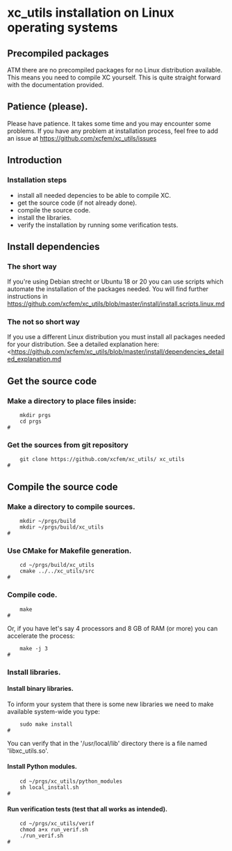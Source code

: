 xc_utils installation on Linux operating systems
================================================

## Precompiled packages
ATM there are no precompiled packages for no Linux distribution available. 
This means you need to compile XC yourself. This is quite straight forward 
with the documentation provided.

## Patience (please).
Please have patience. It takes some time and you may encounter some problems. 
If you have any problem at installation process, feel free to add an issue 
at <https://github.com/xcfem/xc_utils/issues>

## Introduction

### Installation steps
- install all needed depencies to be able to compile XC.
- get the source code (if not already done).
- compile the source code.
- install the libraries.
- verify the installation by running some verification tests.

## Install dependencies

### The short way
If you're using Debian strecht or Ubuntu 18 or 20 you can use scripts which
automate the installation of the packages needed. You will find further instructions in <https://github.com/xcfem/xc_utils/blob/master/install/install.scripts.linux.md>

### The not so short way
If you use a different Linux distribution you must install all packages needed for your distribution. See a detailed explanation here: <<https://github.com/xcfem/xc_utils/blob/master/install/dependencies_detailed_explanation.md>

## Get the source code

### Make a directory to place files inside:

```console
    mkdir prgs
    cd prgs
#
```
### Get the sources from git repository

```console
    git clone https://github.com/xcfem/xc_utils/ xc_utils
#
```

## Compile the source code

### Make a directory to compile sources.

```console
    mkdir ~/prgs/build
    mkdir ~/prgs/build/xc_utils
#
```


### Use CMake for Makefile generation.

```console
    cd ~/prgs/build/xc_utils
    cmake ../../xc_utils/src
#
```

### Compile code.

```console
    make
#
```
Or, if you have let's say 4 processors and 8 GB of RAM (or more) you can accelerate the process:

```console
    make -j 3
#
```

### Install libraries.

#### Install binary libraries.
To inform your system that there is some new libraries we need to make available system-wide you type:

```console
    sudo make install
#
```

You can verify that in the '/usr/local/lib' directory there is a file named 'libxc_utils.so'.

#### Install Python modules.


```console
    cd ~/prgs/xc_utils/python_modules
    sh local_install.sh
#
```

#### Run verification tests (test that all works as intended).


```console
    cd ~/prgs/xc_utils/verif
    chmod a+x run_verif.sh
	./run_verif.sh
#
```

